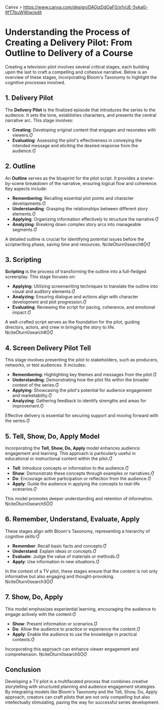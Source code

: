 Canva > https://www.canva.com/design/DAGjzDdOaF0/xfvUE-5ykaG-9fT7buWWiw/edit

# Understanding the Process of Creating a Delivery Pilot: From Outline to Delivery of a Course

Creating a television pilot involves several critical stages, each building upon the last to craft a compelling and cohesive narrative. Below is an overview of these stages, incorporating Bloom's Taxonomy to highlight the cognitive processes involved.

## 1. Delivery Pilot

The **Delivery Pilot** is the finalized episode that introduces the series to the audience. It sets the tone, establishes characters, and presents the central narrative arc. This stage involves:

- **Creating**: Developing original content that engages and resonates with viewers.
- **Evaluating**: Assessing the pilot's effectiveness in conveying the intended message and eliciting the desired response from the audience.

## 2. Outline

An **Outline** serves as the blueprint for the pilot script. It provides a scene-by-scene breakdown of the narrative, ensuring logical flow and coherence. Key aspects include:

- **Remembering**: Recalling essential plot points and character developments.
- **Understanding**: Grasping the relationships between different story elements.
- **Applying**: Organizing information effectively to structure the narrative.
- **Analyzing**: Breaking down complex story arcs into manageable segments.

A detailed outline is crucial for identifying potential issues before the scriptwriting phase, saving time and resources. citeturn0search6

## 3. Scripting

**Scripting** is the process of transforming the outline into a full-fledged screenplay. This stage focuses on:

- **Applying**: Utilizing screenwriting techniques to translate the outline into visual and auditory elements.
- **Analyzing**: Ensuring dialogue and actions align with character development and plot progression.
- **Evaluating**: Reviewing the script for pacing, coherence, and emotional impact.

A well-crafted script serves as the foundation for the pilot, guiding directors, actors, and crew in bringing the story to life. citeturn0search8

## 4. Screen Delivery Pilot Tell

This stage involves presenting the pilot to stakeholders, such as producers, networks, or test audiences. It includes:

- **Remembering**: Highlighting key themes and messages from the pilot.
- **Understanding**: Demonstrating how the pilot fits within the broader context of the series.
- **Applying**: Showcasing the pilot's potential for audience engagement and marketability.
- **Analyzing**: Gathering feedback to identify strengths and areas for improvement.

Effective delivery is essential for securing support and moving forward with the series.

## 5. Tell, Show, Do, Apply Model

Incorporating the **Tell, Show, Do, Apply** model enhances audience engagement and learning. This approach is particularly useful in educational or instructional content within the pilot.

- **Tell**: Introduce concepts or information to the audience.
- **Show**: Demonstrate these concepts through examples or narratives.
- **Do**: Encourage active participation or reflection from the audience.
- **Apply**: Guide the audience in applying the concepts to real-life scenarios.

This model promotes deeper understanding and retention of information. citeturn0search5

## 6. Remember, Understand, Evaluate, Apply

These stages align with Bloom's Taxonomy, representing a hierarchy of cognitive skills:

- **Remember**: Recall basic facts and concepts.
- **Understand**: Explain ideas or concepts.
- **Evaluate**: Judge the value of materials or methods.
- **Apply**: Use information in new situations.

In the context of a TV pilot, these stages ensure that the content is not only informative but also engaging and thought-provoking. citeturn0search3

## 7. Show, Do, Apply

This model emphasizes experiential learning, encouraging the audience to engage actively with the content:

- **Show**: Present information or scenarios.
- **Do**: Allow the audience to practice or experience the content.
- **Apply**: Enable the audience to use the knowledge in practical contexts.

Incorporating this approach can enhance viewer engagement and comprehension. citeturn0search5

## Conclusion

Developing a TV pilot is a multifaceted process that combines creative storytelling with structured planning and audience engagement strategies. By integrating models like Bloom's Taxonomy and the Tell, Show, Do, Apply approach, creators can craft pilots that are not only compelling but also intellectually stimulating, paving the way for successful series development. 
